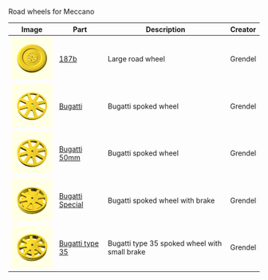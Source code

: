 Road wheels for Meccano

Image | Part | Description | Creator
----- | ---- | ----------- | -------
[<img src="images/187b.png" width="100">](187b-large-wheel.stl) | [187b](187b-large-wheel.stl) | Large road wheel | Grendel
[<img src="images/bugatti.png" width="100">](bugatti.stl) | [Bugatti](bugatti.stl) | Bugatti spoked wheel | Grendel
[<img src="images/bugatti50.png" width="100">](bugatti-50mm.stl) | [Bugatti 50mm](bugatti-50mm.stl) | Bugatti spoked wheel | Grendel
[<img src="images/bugatti-special.png" width="100">](bugatti--special.stl) | [Bugatti Special](bugatti--special.stl) | Bugatti spoked wheel with brake | Grendel
[<img src="images/bugatti35.png" width="100">](bugatti-type-35-small-brake.stl) | [Bugatti type 35](bugatti-type-35-small-brake.stl) | Bugatti type 35 spoked wheel with small brake | Grendel
